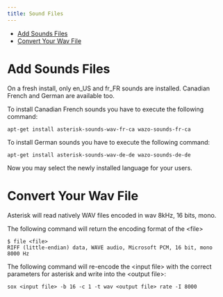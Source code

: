 ```yaml
---
title: Sound Files
---
```


-   [Add Sounds Files](#add-sounds-files)
-   [Convert Your Wav File](#wav_files)

Add Sounds Files
================

On a fresh install, only en\_US and fr\_FR sounds are installed.
Canadian French and German are available too.

To install Canadian French sounds you have to execute the following
command:

    apt-get install asterisk-sounds-wav-fr-ca wazo-sounds-fr-ca

To install German sounds you have to execute the following command:

    apt-get install asterisk-sounds-wav-de-de wazo-sounds-de-de

Now you may select the newly installed language for your users.

<a name="wav_files"></a>Convert Your Wav File
=====================

Asterisk will read natively WAV files encoded in wav 8kHz, 16 bits,
mono.

The following command will return the encoding format of the \<file\>

    $ file <file>
    RIFF (little-endian) data, WAVE audio, Microsoft PCM, 16 bit, mono 8000 Hz

The following command will re-encode the \<input file\> with the correct
parameters for asterisk and write into the \<output file\>:

    sox <input file> -b 16 -c 1 -t wav <output file> rate -I 8000
